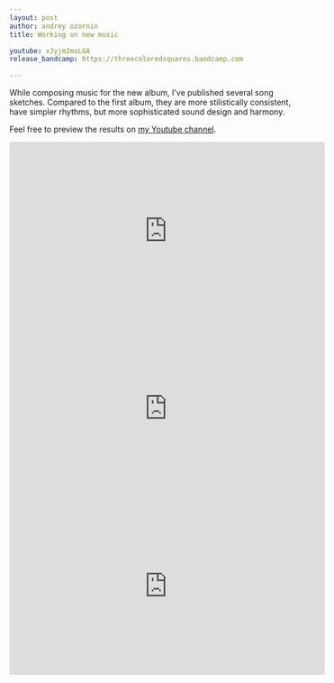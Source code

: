 ```yaml
---
layout: post
author: andrey ozornin
title: Working on new music

youtube: xJyjm2mxLGA
release_bandcamp: https://threecoloredsquares.bandcamp.com

---
```


While composing music for the new album, I've published several song sketches. 
Compared to the first album, they are more stilistically consistent, have simpler rhythms, but more sophisticated sound design and harmony.

Feel free to preview the results on [my Youtube channel](https://www.youtube.com/channel/UCFISXqb_pF0jmfkTEjFWyJw?view_as=subscriber).

<iframe width="560" height="315" src="https://www.youtube.com/embed/xJyjm2mxLGA" title="YouTube video player" frameborder="0" allow="accelerometer; autoplay; clipboard-write; encrypted-media; gyroscope; picture-in-picture" allowfullscreen></iframe>

<iframe width="560" height="315" src="https://www.youtube.com/embed/FL4Cj0rkxEo" title="YouTube video player" frameborder="0" allow="accelerometer; autoplay; clipboard-write; encrypted-media; gyroscope; picture-in-picture" allowfullscreen></iframe>

<iframe width="560" height="315" src="https://www.youtube.com/embed/UuyVZxBawPo" title="YouTube video player" frameborder="0" allow="accelerometer; autoplay; clipboard-write; encrypted-media; gyroscope; picture-in-picture" allowfullscreen></iframe>
